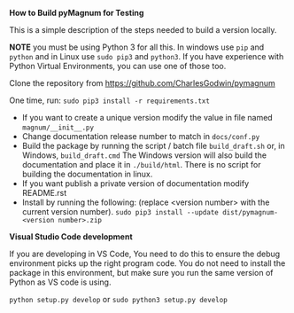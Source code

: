 __How to Build pyMagnum for Testing__

This is a simple description of the steps needed to build a version locally.

**NOTE** you must be using Python 3 for all this. In windows use `pip` and `python` and in Linux use `sudo pip3` and `python3`. If you have experience with Python Virtual Environments, you can use one of those too.

Clone the repository from https://github.com/CharlesGodwin/pymagnum

One time, run:
`sudo pip3 install -r requirements.txt`

- If you want to create a unique version modify the value in file named `magnum/__init__.py`
- Change documentation release number to match in `docs/conf.py`
- Build the package by running the script / batch file `build_draft.sh` or, in Windows, `build_draft.cmd`
  The Windows version will also build the documentation and place it in `./build/html`. There is no script for building the documentation in linux.
- If you want publish a private version of documentation modify README.rst
- Install by running the following:  (replace \<version number\> with the current version number).
`sudo pip3 install --update dist/pymagnum-<version number>.zip`

__Visual Studio Code development__

If you are developing in VS Code, You need to do this to ensure the debug environment picks up the right program code. You do not need to install the package in this environment, but make sure you run the same version of Python as VS code is using.

`python setup.py develop` or
`sudo python3 setup.py develop`
